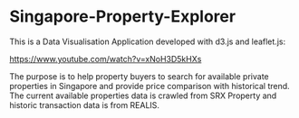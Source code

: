 # Singapore-Property-Explorer

This is a Data Visualisation Application developed with d3.js and leaflet.js: 

https://www.youtube.com/watch?v=xNoH3D5kHXs 

The purpose is to help property buyers to search for available private properties in Singapore and provide price comparison with historical trend.  
The current available properties data is crawled from SRX Property and historic transaction data is from REALIS.

